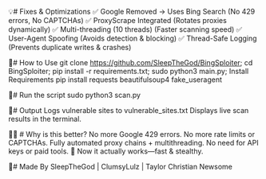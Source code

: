 💡# Fixes & Optimizations
✅ Google Removed → Uses Bing Search (No 429 errors, No CAPTCHAs)
✅ ProxyScrape Integrated (Rotates proxies dynamically)
✅ Multi-threading (10 threads) (Faster scanning speed)
✅ User-Agent Spoofing (Avoids detection & blocking)
✅ Thread-Safe Logging (Prevents duplicate writes & crashes)

📌# How to Use
git clone https://github.com/SleepTheGod/BingSploiter; cd BingSploiter; pip install -r requirements.txt; sudo python3 main.py;
Install Requirements
pip install requests beautifulsoup4 fake_useragent

📌# Run the script
sudo python3 scan.py

📌# Output
Logs vulnerable sites to vulnerable_sites.txt
Displays live scan results in the terminal.

📌🎯 # Why is this better?
No more Google 429 errors.
No more rate limits or CAPTCHAs.
Fully automated proxy chains + multithreading.
No need for API keys or paid tools.
🚀 Now it actually works—fast & stealthy. 

📌# Made By SleepTheGod | ClumsyLulz | Taylor Christian Newsome
